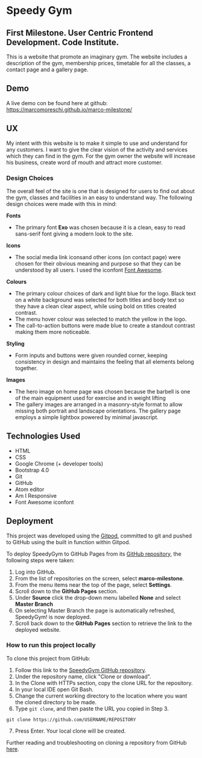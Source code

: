 # Speedy Gym


## First Milestone. User Centric Frontend Development. Code Institute.
This is a website that promote an imaginary gym. The website includes a description of the gym, membership prices, timetable for all the classes, a contact page and a gallery page.

## Demo
A live demo con be found here at github:  https://marcomoreschi.github.io/marco-milestone/

## UX
My intent with this website is to make it simple to use and understand for any customers. I want to give the clear vision of the activity and services which they can find in the gym.
For the gym owner the website will increase his business, create word of mouth and attract more customer.

### Design Choices

The overall feel of the site is one that is designed for users to find out about the gym, classes and facilities in an easy to understand way. The following design choices were made with this in mind:

**Fonts**

- The primary font **Exo** was chosen because it is a clean, easy to read sans-serif font giving a modern look to the site.


**Icons**

- The social media link iconsand other icons (on contact page) were chosen for their obvious meaning and purpose so that they can be understood by all users. I used the iconfont [Font Awesome](https://fontawesome.com/v4.7.0/).

**Colours**

- The primary colour choices of dark and light blue for the logo. Black text on a white background was selected for both titles and body text so they have a clean clear aspect, while using bold on titles created contrast.
- The menu hover colour was selected to match the yellow in the logo.
- The call-to-action buttons were made blue to create a standout contrast making them more noticeable.

**Styling**

- Form inputs and buttons were given rounded corner, keeping consistency in design and maintains the feeling that all elements belong together.

**Images**

- The hero image on home page was chosen because the barbell is one of the main equipment used for exercise and in weight lifting
- The gallery images are arranged in a masonry-style format to allow missing both portrait and landscape orientations.  The gallery page employs a simple lightbox powered by minimal javascript.

## Technologies Used
* HTML
* CSS
* Google Chrome (+ developer tools)
* Bootstrap 4.0
* Git
* GitHub
* Atom editor
* Am I Responsive
* Font Awesome iconfont

## Deployment
This project was developed using the [Gitpod](https://www.gitpod.io/), committed to git and pushed to GitHub using the built in function within Gitpod.

To deploy SpeedyGym to GitHub Pages from its [GitHub repository](https://github.com/marcomoreschi/marco-milestone.git), the following steps were taken:
1. Log into GitHub.
2. From the list of repositories on the screen, select **marco-milestone**.
3. From the menu items near the top of the page, select **Settings**.
4. Scroll down to the **GitHub Pages** section.
5. Under **Source** click the drop-down menu labelled **None** and select **Master Branch**
6. On selecting Master Branch the page is automatically refreshed, SpeedyGym! is now deployed.
7. Scroll back down to the **GitHub Pages** section to retrieve the link to the deployed website.


### How to run this project locally

To clone this project from GitHub:
1. Follow this link to the [SpeedyGym GitHub repository](https://github.com/marcomoreschi/marco-milestone.git).
2. Under the repository name, click "Clone or download".
3. In the Clone with HTTPs section, copy the clone URL for the repository.
4. In your local IDE open Git Bash.
5. Change the current working directory to the location where you want the cloned directory to be made.
6. Type ```git clone```, and then paste the URL you copied in Step 3.
```console
git clone https://github.com/USERNAME/REPOSITORY
```
7. Press Enter. Your local clone will be created.

Further reading and troubleshooting on cloning a repository from GitHub [here](https://help.github.com/en/articles/cloning-a-repository).
